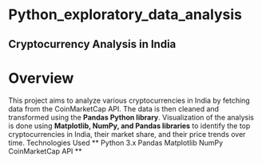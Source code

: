 # Python_exploratory_data_analysis
## Cryptocurrency Analysis in India
# Overview
This project aims to analyze various cryptocurrencies in India by fetching data from the CoinMarketCap API. The data is then cleaned and transformed using the **Pandas Python library**. Visualization of the analysis is done using **Matplotlib, NumPy, and Pandas libraries** to identify the top cryptocurrencies in India, their market share, and their price trends over time.
Technologies Used
**
Python 3.x
Pandas
Matplotlib
NumPy
CoinMarketCap API
**
